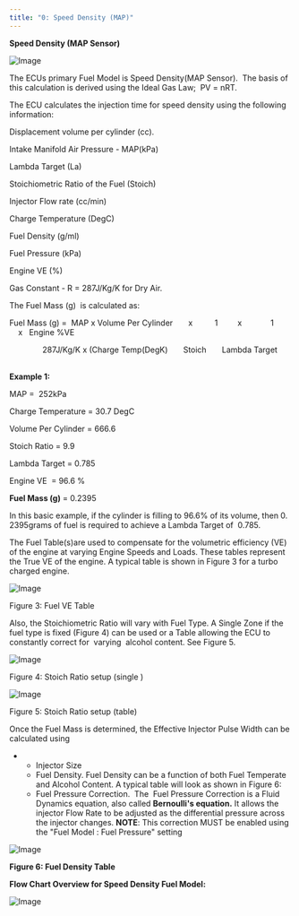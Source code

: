 ```yaml
---
title: "0: Speed Density (MAP)"
---
```


**Speed Density (MAP Sensor)**


![Image](</lib/Config Fuel10.jpg>)


The ECUs primary Fuel Model is Speed Density(MAP Sensor).&nbsp; The basis of this calculation is derived using the Ideal Gas Law;&nbsp; PV = nRT.


The ECU calculates the injection time for speed density using the following information:


Displacement volume per cylinder (cc).&nbsp;

Intake Manifold Air Pressure - MAP(kPa)

Lambda Target (La)

Stoichiometric Ratio of the Fuel (Stoich)

Injector Flow rate (cc/min)

Charge Temperature (DegC)

Fuel Density (g/ml)

Fuel Pressure (kPa)

Engine VE (%)

Gas Constant - R = 287J/Kg/K for Dry Air.


The Fuel Mass (g)&nbsp; is calculated as:


Fuel Mass (g) =&nbsp; MAP x Volume Per Cylinder &nbsp; &nbsp; &nbsp; x&nbsp; &nbsp; &nbsp; &nbsp; &nbsp; 1 &nbsp; &nbsp; &nbsp; &nbsp; x &nbsp; &nbsp; &nbsp; &nbsp; &nbsp; &nbsp; 1&nbsp; &nbsp; &nbsp; &nbsp; &nbsp; &nbsp; x &nbsp; Engine %VE&nbsp; &nbsp; &nbsp;

&nbsp;&nbsp; &nbsp; &nbsp; &nbsp; &nbsp; &nbsp; &nbsp; 287J/Kg/K x (Charge Temp(DegK) &nbsp; &nbsp; &nbsp; Stoich &nbsp; &nbsp; &nbsp; Lambda Target&nbsp; &nbsp; &nbsp; &nbsp; &nbsp; &nbsp; &nbsp;


**Example 1:**


MAP =&nbsp; 252kPa

Charge Temperature = 30.7 DegC

Volume Per Cylinder = 666.6&nbsp;

Stoich Ratio = 9.9

Lambda Target = 0.785

Engine VE&nbsp; = 96.6 %


**Fuel Mass (g)** = 0.2395


In this basic example, if the cylinder is filling to 96.6% of its volume, then 0. 2395grams of fuel is required to achieve a Lambda Target of&nbsp; 0.785. &nbsp;


The Fuel Table(s)are used to compensate for the volumetric efficiency (VE)&nbsp; of the engine at varying Engine Speeds and Loads. These tables represent the True VE of the engine. A typical table is shown in Figure 3 for a turbo charged engine.


![Image](</lib/Untitled236.png>)

Figure 3: Fuel VE Table


Also, the Stoichiometric Ratio will vary with Fuel Type. A Single Zone if the fuel type is fixed (Figure 4) can be used or a Table allowing the ECU to constantly correct for&nbsp; varying&nbsp; alcohol content. See Figure 5.


![Image](</lib/Untitled237.png>)

Figure 4: Stoich Ratio setup (single )



![Image](</lib/Untitled233.png>)

Figure 5: Stoich Ratio setup (table)



Once the Fuel Mass is determined, the Effective Injector Pulse Width can be calculated using&nbsp;

* &nbsp;
  * Injector Size
  * Fuel Density. Fuel Density can be a function of both Fuel Temperate and Alcohol Content. A typical table will look as shown in Figure 6:
  * Fuel Pressure Correction.&nbsp; The&nbsp; Fuel Pressure Correction is a Fluid Dynamics equation, also called **Bernoulli's equation.** It allows the injector Flow Rate to be adjusted as the differential pressure across the injector changes. **NOTE**: This correction MUST be enabled using the "Fuel Model : Fuel Pressure" setting


![Image](</lib/Untitled238.png>)

**Figure 6: Fuel Density Table**



**Flow Chart Overview for Speed Density Fuel Model:**

![Image](</lib/SD Flow Chart4.jpg>)


&nbsp;&nbsp; &nbsp; &nbsp; &nbsp; &nbsp;